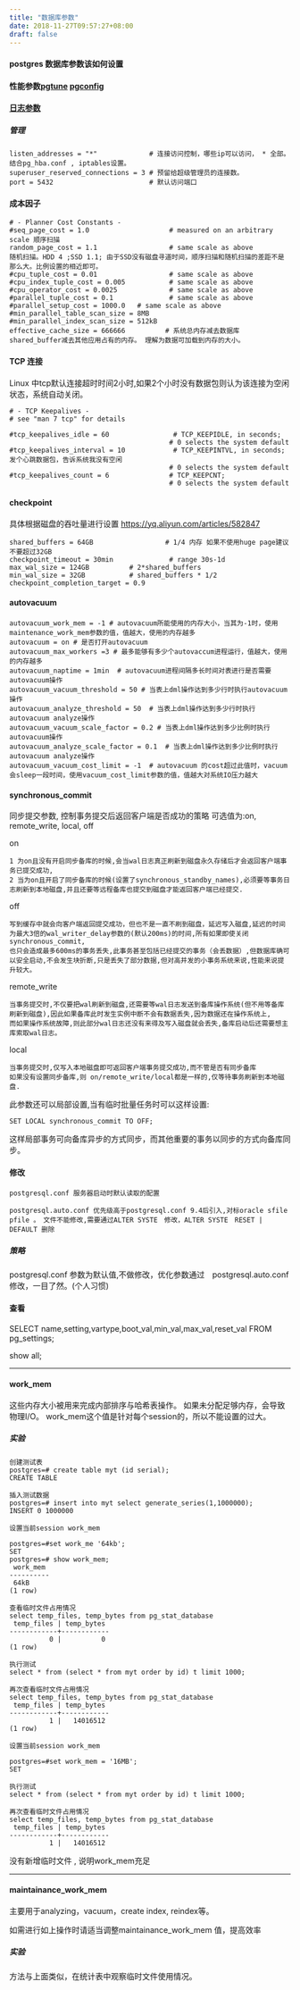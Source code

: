 ```yaml
---
title: "数据库参数"
date: 2018-11-27T09:57:27+08:00
draft: false
---
```


#### postgres 数据库参数该如何设置

####  性能参数[pgtune](https://github.com/le0pard/pgtune) [pgconfig](https://www.pgconfig.org/)  

####  [日志参数](postgres/log/)  

##### 管理
```
listen_addresses = "*"             # 连接访问控制，哪些ip可以访问， * 全部。 结合pg_hba.conf , iptables设置。
superuser_reserved_connections = 3 # 预留给超级管理员的连接数。
port = 5432                        # 默认访问端口
```

#### 成本因子 

```
# - Planner Cost Constants -
#seq_page_cost = 1.0                    # measured on an arbitrary scale 顺序扫描
random_page_cost = 1.1                  # same scale as above            随机扫描。HDD 4 ;SSD 1.1; 由于SSD没有磁盘寻道时间，顺序扫描和随机扫描的差距不是那么大。比例设置的相近即可。 
#cpu_tuple_cost = 0.01                  # same scale as above
#cpu_index_tuple_cost = 0.005           # same scale as above
#cpu_operator_cost = 0.0025             # same scale as above
#parallel_tuple_cost = 0.1              # same scale as above
#parallel_setup_cost = 1000.0   # same scale as above
#min_parallel_table_scan_size = 8MB
#min_parallel_index_scan_size = 512kB
effective_cache_size = 666666          # 系统总内存减去数据库shared_buffer减去其他应用占有的内存。 理解为数据可加载到内存的大小。
```

#### TCP 连接

Linux 中tcp默认连接超时时间2小时,如果2个小时没有数据包则认为该连接为空闲状态，系统自动关闭。

```
# - TCP Keepalives -
# see "man 7 tcp" for details

#tcp_keepalives_idle = 60                # TCP_KEEPIDLE, in seconds;
                                        # 0 selects the system default
#tcp_keepalives_interval = 10            # TCP_KEEPINTVL, in seconds;  发个心跳数据包，告诉系统我没有空闲
                                        # 0 selects the system default
#tcp_keepalives_count = 6               # TCP_KEEPCNT;
                                        # 0 selects the system default
```

#### checkpoint
具体根据磁盘的吞吐量进行设置 https://yq.aliyun.com/articles/582847
```
shared_buffers = 64GB                  # 1/4 内存 如果不使用huge page建议不要超过32GB   
checkpoint_timeout = 30min              # range 30s-1d  
max_wal_size = 124GB          # 2*shared_buffers  
min_wal_size = 32GB           # shared_buffers * 1/2  
checkpoint_completion_target = 0.9 
``` 

#### autovacuum
```
autovacuum_work_mem = -1 # autovacuum所能使用的内存大小，当其为-1时，使用maintenance_work_mem参数的值，值越大，使用的内存越多
autovacuum = on # 是否打开autovacuum
autovacuum_max_workers =3 # 最多能够有多少个autovaccum进程运行，值越大，使用的内存越多
autovacuum_naptime = 1min  # autovacuum进程间隔多长时间对表进行是否需要autovacuum操作
autovacuum_vacuum_threshold = 50 # 当表上dml操作达到多少行时执行autovacuum操作
autovacuum_analyze_threshold = 50  # 当表上dml操作达到多少行时执行autovacuum analyze操作
autovacuum_vacuum_scale_factor = 0.2 # 当表上dml操作达到多少比例时执行autovacuum操作
autovacuum_analyze_scale_factor = 0.1  # 当表上dml操作达到多少比例时执行autovacuum analyze操作
autovacuum_vacuum_cost_limit = -1  # autovacuum 的cost超过此值时，vacuum会sleep一段时间，使用vacuum_cost_limit参数的值，值越大对系统IO压力越大
```

#### synchronous_commit

同步提交参数, 控制事务提交后返回客户端是否成功的策略 
可选值为:on, remote_write, local, off

on
```
1 为on且没有开启同步备库的时候,会当wal日志真正刷新到磁盘永久存储后才会返回客户端事务已提交成功, 
2 当为on且开启了同步备库的时候(设置了synchronous_standby_names),必须要等事务日志刷新到本地磁盘,并且还要等远程备库也提交到磁盘才能返回客户端已经提交.
```
off
```
写到缓存中就会向客户端返回提交成功，但也不是一直不刷到磁盘，延迟写入磁盘,延迟的时间为最大3倍的wal_writer_delay参数的(默认200ms)的时间,所有如果即使关闭synchronous_commit,
也只会造成最多600ms的事务丢失,此事务甚至包括已经提交的事务（会丢数据）,但数据库确可以安全启动,不会发生块折断,只是丢失了部分数据,但对高并发的小事务系统来说,性能来说提升较大。
```
remote_write
```
当事务提交时,不仅要把wal刷新到磁盘,还需要等wal日志发送到备库操作系统(但不用等备库刷新到磁盘),因此如果备库此时发生实例中断不会有数据丢失,因为数据还在操作系统上,
而如果操作系统故障,则此部分wal日志还没有来得及写入磁盘就会丢失,备库启动后还需要想主库索取wal日志。
```
local
```
当事务提交时,仅写入本地磁盘即可返回客户端事务提交成功,而不管是否有同步备库
如果没有设置同步备库,则 on/remote_write/local都是一样的,仅等待事务刷新到本地磁盘.
```

此参数还可以局部设置,当有临时批量任务时可以这样设置: 
```
SET LOCAL synchronous_commit TO OFF; 
```
这样局部事务可向备库异步的方式同步，而其他重要的事务以同步的方式向备库同步。

#### 修改

```
postgresql.conf 服务器启动时默认读取的配置

postgresql.auto.conf 优先级高于postgresql.conf 9.4后引入,对标oracle sfile pfile 。　文件不能修改,需要通过ALTER SYSTE　修改，ALTER SYSTE　RESET | DEFAULT 删除
```

##### 策略　

postgresql.conf 参数为默认值,不做修改，优化参数通过　postgresql.auto.conf 修改，一目了然。(个人习惯)

#### 查看

SELECT name,setting,vartype,boot_val,min_val,max_val,reset_val FROM pg_settings;

show all;

---

#### work_mem

这些内存大小被用来完成内部排序与哈希表操作。
如果未分配足够内存，会导致物理I/O。
work_mem这个值是针对每个session的，所以不能设置的过大。

##### 实验
```
创建测试表
postgres=# create table myt (id serial);  
CREATE TABLE

插入测试数据  
postgres=# insert into myt select generate_series(1,1000000);  
INSERT 0 1000000  

设置当前session work_mem

postgres=#set work_me '64kb';
SET  
postgres=# show work_mem;  
 work_mem  
----------  
 64kB  
(1 row)

查看临时文件占用情况
select temp_files, temp_bytes from pg_stat_database
 temp_files | temp_bytes  
------------+------------  
          0 |          0  
(1 row)  

执行测试
select * from (select * from myt order by id) t limit 1000; 

再次查看临时文件占用情况
select temp_files, temp_bytes from pg_stat_database
 temp_files | temp_bytes
------------+------------
          1 |   14016512 
(1 row)

设置当前session work_mem

postgres=#set work_mem = '16MB';  
SET

执行测试
select * from (select * from myt order by id) t limit 1000;

再次查看临时文件占用情况
select temp_files, temp_bytes from pg_stat_database
 temp_files | temp_bytes
------------+------------
          1 |   14016512
```
没有新增临时文件 , 说明work_mem充足

---

#### maintainance_work_mem

主要用于analyzing，vacuum，create index, reindex等。

如需进行如上操作时请适当调整maintainance_work_mem 值，提高效率

##### 实验
方法与上面类似，在统计表中观察临时文件使用情况。




